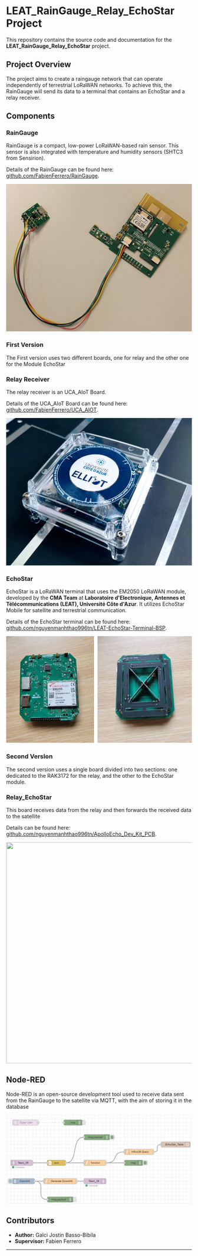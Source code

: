 # LEAT_RainGauge_Relay_EchoStar Project

This repository contains the source code and documentation for the **LEAT_RainGauge_Relay_EchoStar** project.

## Project Overview

The project aims to create a raingauge network that can operate independently of terrestrial LoRaWAN networks. To achieve this, the RainGauge will send its data to a terminal that contains an EchoStar and a relay receiver.

## Components

### RainGauge

RainGauge is a compact, low-power LoRaWAN-based rain sensor. This sensor is also integrated with temperature and humidity sensors (SHTC3 from Sensirion).

Details of the RainGauge can be found here: [github.com/FabienFerrero/RainGauge](https://github.com/FabienFerrero/RainGauge).

<p align="center"> 
  <img src="https://github.com/BASSO-Jostin/RainGauge_BLE/blob/main/Picture/RainGauge-connect_1.png" width=550 height=400>
</p>

### First Version

The First version uses two different boards, one for relay and the other one for the Module EchoStar

### Relay Receiver

The relay receiver is an UCA_AIoT Board.

Details of the UCA_AIoT Board can be found here: [github.com/FabienFerrero/UCA_AIOT](https://github.com/FabienFerrero/UCA_AIOT).

<p align="center"> 
  <img src="https://github.com/FabienFerrero/UCA_AIOT/blob/main/doc/board.jpg" width=550 height=400>
</p>

### EchoStar

EchoStar is a LoRaWAN terminal that uses the EM2050 LoRaWAN module, developed by the **CMA Team** at **Laboratoire d'Electronique, Antennes et Télécommunications (LEAT), Université Côte d'Azur**. It utilizes EchoStar Mobile for satellite and terrestrial communication.

Details of the EchoStar terminal can be found here: [github.com/nguyenmanhthao996tn/LEAT-EchoStar-Terminal-BSP](https://github.com/nguyenmanhthao996tn/LEAT-EchoStar-Terminal-BSP).

<p align="center"> 
  <img src="./docs/Picture/EchoStar.PNG" width=550 height=290>
</p>

### Second VersIon

The second version uses a single board divided into two sections: one dedicated to the RAK3172 for the relay, and the other to the EchoStar module.

### Relay_EchoStar

This board receives data from the relay and then forwards the received data to the satellite

Details can be found here: [github.com/nguyenmanhthao996tn/ApolloEcho_Dev_Kit_PCB](https://github.com/nguyenmanhthao996tn/ApolloEcho_Dev_Kit_PCB).

<p align="center"> 
<img src="./docs/Picture/Relay_EchoStar.png" width=550 height=600>
</p>

## Node-RED

Node-RED is an open-source development tool used to receive data sent from the RainGauge to the satellite via MQTT, with the aim of storing it in the database

<p align="center"> 
<img src="./docs/Picture/Node_Red.PNG">
</p>

## Contributors

- **Author:** Galci Jostin Basso-Bibila
- **Supervisor:** Fabien Ferrero

---

